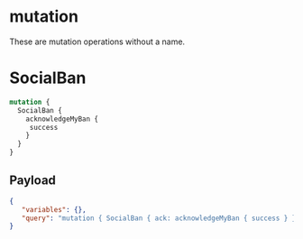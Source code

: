# mutation
These are mutation operations without a name.

# SocialBan
```graphql
mutation {
  SocialBan {
    acknowledgeMyBan {
     success
    }
  }
}
```

## Payload
```json
{
   "variables": {},
   "query": "mutation { SocialBan { ack: acknowledgeMyBan { success } } }"
}
```